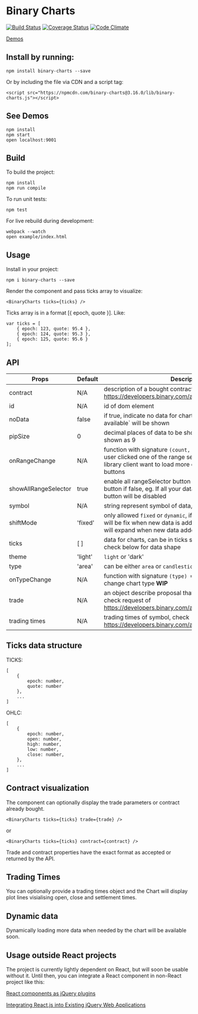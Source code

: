 # Binary Charts

[![Build Status](https://travis-ci.org/binary-com/binary-charts.svg?branch=master)](https://travis-ci.org/binary-com/binary-charts)
[![Coverage Status](https://coveralls.io/repos/github/binary-com/binary-charts/badge.svg?branch=master)](https://coveralls.io/github/binary-com/binary-charts?branch=master)
[![Code Climate](https://codeclimate.com/github/binary-com/binary-charts/badges/gpa.svg)](https://codeclimate.com/github/binary-com/binary-charts)

[Demos](https://binary-com.github.io/binary-charts/)

## Install by running:

```
npm install binary-charts --save
```

Or by including the file via CDN and a script tag:

```
<script src="https://npmcdn.com/binary-charts@3.16.0/lib/binary-charts.js"></script>
```

## See Demos

```
npm install
npm start
open localhost:9001
```

## Build

To build the project:

```
npm install
npm run compile
```

To run unit tests:

```
npm test
```

For live rebuild during development:
```
webpack --watch
open example/index.html
```

## Usage

Install in your project:

```
npm i binary-charts --save
```

Render the component and pass ticks array to visualize:

```
<BinaryCharts ticks={ticks} />
```

Ticks array is in a format [{ epoch, quote }]. Like:

```
var ticks = [
    { epoch: 123, quote: 95.4 },
    { epoch: 124, quote: 95.3 },
    { epoch: 125, quote: 95.6 }
];
```

## API
| Props | Default | Description |
 -------|---------|-------------
 contract | N/A   | description of a bought contract, check response of https://developers.binary.com/api/#proposal_open_contract
 id     | N/A     | id of dom element
 noData | false   | if true, indicate no data for chart, message 'Data not available` will be shown
 pipSize | 0      | decimal places of data to be shown, if zero, 9.02 will be shown as 9
 onRangeChange | N/A | function with signature `(count, type) => void`, called when user clicked one of the range selector buttons, useful when library client want to load more data when user click those buttons
 showAllRangeSelector | true | enable all rangeSelector button if true, disable out of range button if false, eg. If all your data is within 1 hour, the 1D button will be disabled
 symbol | N/A     | string represent symbol of data, eg. 'R_100'
 shiftMode | 'fixed' | only allowed `fixed` or `dynamic`, if `fixed`, no of data shown will be fix when new data is added, if `dynamic`, the scroller will expand when new data added
 ticks  | [ ]      | data for charts, can be in ticks structure or ohlc structure, check below for data shape
 theme | 'light'   | `light` or 'dark'
 type | 'area' | can be either `area` or `candlestick`, defines chart type
 onTypeChange | N/A | function with signature `(type) => void`, called when user change chart type **WIP**
 trade | N/A | an object describe proposal that user might want to buy, check request of https://developers.binary.com/api/#proposal
 trading times | N/A | trading times of symbol, check https://developers.binary.com/api/#trading_times

## Ticks data structure
TICKS:
```
[
    {
        epoch: number,
        quote: number
    },
    ...
]
```

OHLC:
```
[
    {
        epoch: number,
        open: number,
        high: number,
        low: number,
        close: number,
    },
    ...
]
```


## Contract visualization

The component can optionally display the trade parameters or contract already bought.

```
<BinaryCharts ticks={ticks} trade={trade} />
```
or

```
<BinaryCharts ticks={ticks} contract={contract} />
```

Trade and contract properties have the exact format as accepted or returned by the API.

## Trading Times

<BinaryCharts ticks={ticks} tradingTimes={tradingTimes} />

You can optionally provide a trading times object and the Chart will display plot lines visialising open, close and settlement times.

## Dynamic data

Dynamically loading more data when needed by the chart will be available soon.

## Usage outside React projects

The project is currently lightly dependent on React, but will soon be usable without it. Until then, you can integrate a React component in non-React project like this:

[React components as jQuery plugins](http://swizec.com/blog/using-react-in-the-real-world/swizec/6710)

[Integrating React.js into Existing jQuery Web Applications](http://winterbe.com/posts/2015/08/24/integrate-reactjs-into-jquery-webapps/)

